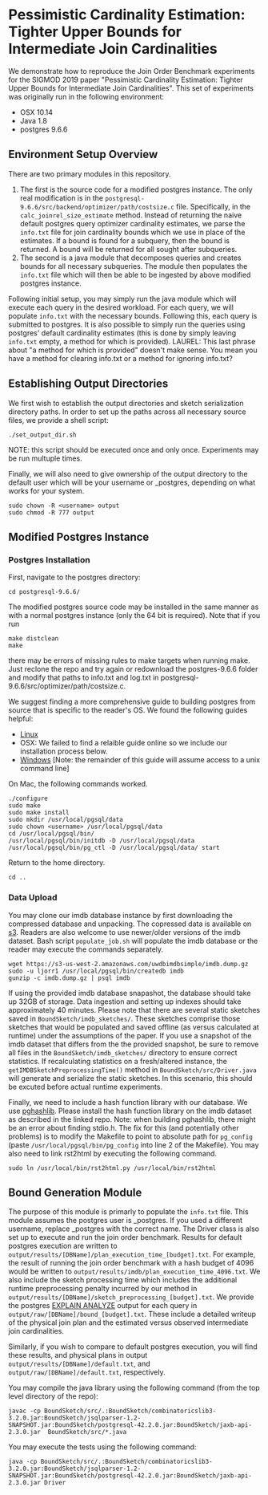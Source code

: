 # Pessimistic Cardinality Estimation: Tighter Upper Bounds for Intermediate Join Cardinalities

We demonstrate how to reproduce the Join Order Benchmark experiments for the SIGMOD 2019 paper "Pessimistic Cardinality Estimation: Tighter Upper Bounds for Intermediate Join Cardinalities".
This set of experiments was originally run in the following environment:
- OSX 10.14
- Java 1.8
- postgres 9.6.6

## Environment Setup Overview
There are two primary modules in this repository.

1. The first is the source code for a modified postgres instance.
The only real modification is in the `postgresql-9.6.6/src/backend/optimizer/path/costsize.c` file.
Specifically, in the `calc_joinrel_size_estimate` method.
Instead of returning the naive default postgres query optimizer cardinality estimates, we parse the `info.txt` file for join cardinality bounds which we use in place of the estimates.
If a bound is found for a subquery, then the bound is returned.
A bound will be returned for all sought after subqueries.
2. The second is a java module that decomposes queries and creates bounds for all necessary subqueries.
The module then populates the `info.txt` file which will then be able to be ingested by above modified postgres instance.

Following initial setup, you may simply run the java module which will execute each query in the desired workload.
For each query, we will populate `info.txt` with the necessary bounds.
Following this, each query is submitted to postgres.
It is also possible to simply run the queries using postgres' default cardinality estimates (this is done by simply leaving `info.txt` empty, a method for which is provided).
LAUREL: This last phrase about "a method for which is provided" doesn't make sense. You mean you have a method for clearing info.txt or a method for ignoring info.txt?

## Establishing Output Directories
We first wish to establish the output directories and sketch serialization directory paths.
In order to set up the paths across all necessary source files, we provide a shell script:
~~~~
./set_output_dir.sh
~~~~
NOTE: this script should be executed once and only once.
Experiments may be run multuple times.

Finally, we will also need to give ownership of the output directory to the default user which will be your username or _postgres, depending on what works for your system.
~~~~
sudo chown -R <username> output
sudo chmod -R 777 output
~~~~

## Modified Postgres Instance

### Postgres Installation
First, navigate to the postgres directory:
~~~~
cd postgresql-9.6.6/
~~~~
The modified postgres source code may be installed in the same manner as with a normal postgres instance (only the 64 bit is required). Note that if you run
~~~~
make distclean
make
~~~~
there may be errors of missing rules to make targets when running make. Just reclone the repo and try again or redownload the postgres-9.6.6 folder and modify that paths to info.txt and log.txt in postgresql-9.6.6/src/optimizer/path/costsize.c.


We suggest finding a more comprehensive guide to building postgres from source that is specific to the reader's OS.
We found the following guides helpful:
- [Linux](https://www.postgresql.org/docs/9.6/install-short.html)
- OSX: We failed to find a relaible guide online so we include our installation process below.
- [Windows](https://www.postgresql.org/docs/9.6/install-windows.html) [Note: the remainder of this guide will assume access to a unix command line]

On Mac, the following commands worked.
~~~~
./configure
sudo make
sudo make install
sudo mkdir /usr/local/pgsql/data
sudo chown <username> /usr/local/pgsql/data
cd /usr/local/pgsql/bin/
/usr/local/pgsql/bin/initdb -D /usr/local/pgsql/data
/usr/local/pgsql/bin/pg_ctl -D /usr/local/pgsql/data/ start
~~~~

Return to the home directory.
~~~~
cd ..
~~~~

### Data Upload
You may clone our imdb database instance by first downloading the compressed database and unpacking.
The copressed data is available on [s3](https://s3-us-west-2.amazonaws.com/uwdbimdbsimple/imdb.dump.gz).
Readers are also welcome to use newer/older versions of the imdb dataset.
Bash script `populate_job.sh` will populate the imdb database or the reader may execute the commands separately.
~~~~
wget https://s3-us-west-2.amazonaws.com/uwdbimdbsimple/imdb.dump.gz
sudo -u ljorr1 /usr/local/pgsql/bin/createdb imdb
gunzip -c imdb.dump.gz | psql imdb
~~~~

If using the provided imdb database snapashot, the database should take up 32GB of storage.
Data ingestion and setting up indexes should take approximately 40 minutes. 
Please note that there are several static sketches saved in `BoundSketch/imdb_sketches/`.
These sketches comprise those sketches that would be populated and saved offline (as versus calculated at runtime) under the assumptions of the paper.
If you use a snapshot of the imdb dataset that differs from the the provided snapshot, be sure to remove all files in the `BoundSketch/imdb_sketches/` directory to ensure correct statistics.
If recalculating statistics on a fresh/altered instance, the `getIMDBSketchPreprocessingTime()` method in `BoundSketch/src/Driver.java` will generate and serialize the static sketches.
In this scenario, this should be excuted before actual runtime experiments.

Finally, we need to include a hash function library with our database.
We use [pghashlib](https://github.com/markokr/pghashlib).
Please install the hash function library on the imdb dataset as described in the linked repo.
Note: when building pghashlib, there might be an error about finding stdio.h. The fix for this (and potentially other problems) is to modify the Makefile to point to absolute path for `pg_config` (paste `/usr/local/pgsql/bin/pg_config` into line 2 of the Makefile). You may also need to link rst2html by executing the following command.
~~~~
sudo ln /usr/local/bin/rst2html.py /usr/local/bin/rst2html
~~~~

## Bound Generation Module
The purpose of this module is primarly to populate the `info.txt` file. This module assumes the postgres user is _postgres. If you used a different username, replace _postgres with the correct name.
The Driver class is also set up to execute and run the join order benchmark.
Results for default postgres execution are written to `output/results/[DBName]/plan_execution_time_[budget].txt`.
For example, the result of running the join order benchmark with a hash budget of 4096 would be written to `output/results/imdb/plan_execution_time_4096.txt`.
We also include the sketch processing time which includes the additional runtime preprocessing penalty incurred by our method in `output/results/[DBName]/sketch_preprocessing_[budget].txt`.
We provide the postgres [EXPLAIN ANALYZE](https://www.postgresql.org/docs/9.6/sql-explain.html) output for each query in `output/raw/[DBName]/bound_[budget].txt`.
These include a detailed writeup of the physical join plan and the estimated versus observed intermediate join cardinalities.

Similarly, if you wish to compare to default postgres execution, you will find these results, and physical plans in output `output/results/[DBName]/default.txt`, and `output/raw/[DBName]/default.txt`, respectively.

You may compile the java library using the following command (from the top level directory of the repo):
~~~~
javac -cp BoundSketch/src/.:BoundSketch/combinatoricslib3-3.2.0.jar:BoundSketch/jsqlparser-1.2-SNAPSHOT.jar:BoundSketch/postgresql-42.2.0.jar:BoundSketch/jaxb-api-2.3.0.jar  BoundSketch/src/*.java
~~~~

You may execute the tests using the following command:
~~~~
java -cp BoundSketch/src/.:BoundSketch/combinatoricslib3-3.2.0.jar:BoundSketch/jsqlparser-1.2-SNAPSHOT.jar:BoundSketch/postgresql-42.2.0.jar:BoundSketch/jaxb-api-2.3.0.jar Driver
~~~~

